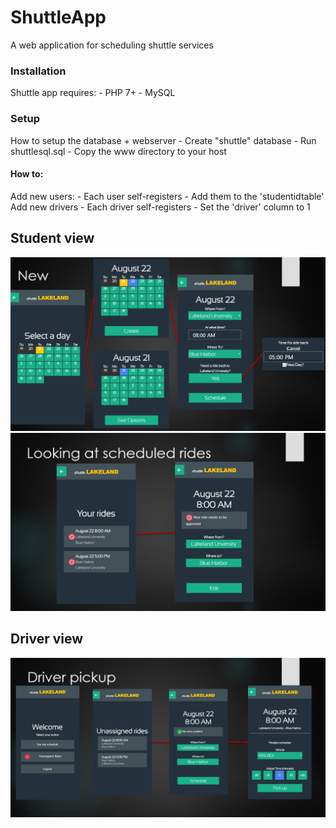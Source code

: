 # ShuttleApp
A web application for scheduling shuttle services


### Installation
Shuttle app requires:
    - PHP 7+
    - MySQL
 
### Setup
How to setup the database + webserver
    - Create "shuttle" database
    - Run shuttlesql.sql
    - Copy the www directory to your host

#### How to:
Add new users:
    - Each user self-registers
    - Add them to the 'studentidtable'
Add new drivers
    - Each driver self-registers
    - Set the 'driver' column to 1


## Student view
![Alt text](new.png?raw=true "new")
![Alt text](your.png?raw=true "view")
## Driver view
![Alt text](pickup.png?raw=true "pickup")

